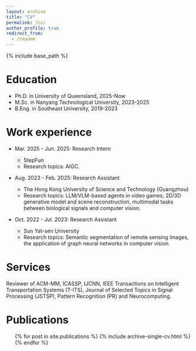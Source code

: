 ```yaml
---
layout: archive
title: "CV"
permalink: /cv/
author_profile: true
redirect_from:
  - /resume
---
```


{% include base_path %}

Education
======
* Ph.D. in University of Queensland, 2025-Now
* M.Sc. in Nanyang Technological University, 2023-2025
* B.Eng. in Southeast University, 2019-2023

Work experience
======
* Mar. 2025 - Jun. 2025: Research Intern
  * StepFun
  * Research topics: AIGC.

* Aug. 2023 - Feb. 2025: Research Assistant
  * The Hong Kong University of Science and Technology (Guangzhou)
  * Research topics: LLM/VLM-based agents in video games, 2D/3D generative model and scene reconstruction, multimodal tasks between biological signals and computer vision.

* Oct. 2022 - Jul. 2023: Research Assistant
  * Sun Yat-sen University
  * Research topics: Semantic segmentation of remote sensing images, the application of graph neural networks in computer vision.

Services
======
Reviewer of ACM-MM, ICASSP, IJCNN, IEEE Transactions on Intelligent Transportation Systems (T-ITS), Journal of Selected Topics in Signal Processing (JSTSP), Pattern Recognition (PR) and Neurocomputing.

Publications
======
  <ul>{% for post in site.publications %}
    {% include archive-single-cv.html %}
  {% endfor %}</ul>
  

